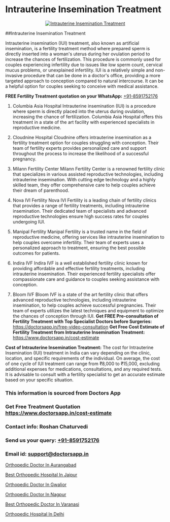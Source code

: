 # Intrauterine Insemination Treatment

<p align="center">
  <a href="https://doctorsapp.in/treatment/iui-treatment">
    <img src="https://doctorsapp.in/uploads/treatment_image/IUI.jpg" alt="Intrauterine Insemination Treatment">
  </a>
</p>
##Intrauterine Insemination Treatment

Intrauterine insemination (IUI) treatment, also known as artificial insemination, is a fertility treatment method where prepared sperm is directly inserted into a woman's uterus during her ovulation period to increase the chances of fertilization. This procedure is commonly used for couples experiencing infertility due to issues like low sperm count, cervical mucus problems, or unexplained infertility. IUI is a relatively simple and non-invasive procedure that can be done in a doctor's office, providing a more targeted approach to conception compared to natural intercourse. It can be a helpful option for couples seeking to conceive with medical assistance.

**FREE Fertility Treatment quotation on your WhatsApp:**  [+91-8591752176](https://api.whatsapp.com/send?phone=8591752176)

1) Columbia Asia Hospital   Intrauterine insemination (IUI) is a procedure where sperm is directly placed into the uterus during ovulation, increasing the chance of fertilization. Columbia Asia Hospital offers this treatment in a state of the art facility with experienced specialists in reproductive medicine.
  
2) Cloudnine Hospital   Cloudnine offers intrauterine insemination as a fertility treatment option for couples struggling with conception. Their team of fertility experts provides personalized care and support throughout the process to increase the likelihood of a successful pregnancy.
3) Milann Fertility Center   Milann Fertility Center is a renowned fertility clinic that specializes in various assisted reproductive technologies, including intrauterine insemination. With cutting edge technology and a highly skilled team, they offer comprehensive care to help couples achieve their dream of parenthood.
4) Nova IVI Fertility   Nova IVI Fertility is a leading chain of fertility clinics that provides a range of fertility treatments, including intrauterine insemination. Their dedicated team of specialists and advanced reproductive technologies ensure high success rates for couples undergoing IUI.
5) Manipal Fertility   Manipal Fertility is a trusted name in the field of reproductive medicine, offering services like intrauterine insemination to help couples overcome infertility. Their team of experts uses a personalized approach to treatment, ensuring the best possible outcomes for patients.
6) Indira IVF   Indira IVF is a well established fertility clinic known for providing affordable and effective fertility treatments, including intrauterine insemination. Their experienced fertility specialists offer compassionate care and guidance to couples seeking assistance with conception.
7) Bloom IVF   Bloom IVF is a state of the art fertility clinic that offers advanced reproductive technologies, including intrauterine insemination, to help couples achieve successful pregnancies. Their team of experts utilizes the latest techniques and equipment to optimize the chances of conception through IUI.
**Get FREE Pre-consultation of Fertility Treatment with Top Specialist Doctors before Surgeries:** https://doctorsapp.in/free-video-consultation
**Get Free Cost Estimate of Fertility Treatment from Intrauterine Insemination Treatment:** https://www.doctorsapp.in/cost-estimate

**Cost of Intrauterine Insemination Treatment:**
The cost for Intrauterine Insemination (IUI) treatment in India can vary depending on the clinic, location, and specific requirements of the individual. On average, the cost of one cycle of IUI treatment can range from ₹8,000 to ₹15,000, excluding additional expenses for medications, consultations, and any required tests. It is advisable to consult with a fertility specialist to get an accurate estimate based on your specific situation.

### This information is sourced from Doctors App 
### Get Free Treatment Quotation https://www.doctorsapp.in/cost-estimate
### Contact info: Roshan Chaturvedi 
### Send us your query: [+91-8591752176](https://api.whatsapp.com/send?phone=8591752176) 
### Email id: support@doctorsapp.in

[Orthopedic Doctor In Aurangabad](https://www.linkedin.com/pulse/orthopedic-doctor-aurangabad-doctorsapp-united-arab-emirates-ogzoe?trackingId=VKzsltkaQJKNkr0%2BA%2FEKnw%3D%3D&lipi=urn%3Ali%3Apage%3Ad_flagship3_company_admin%3BSXrbBuk4SwWZ8nIcZ2zSvw%3D%3D)

[Best Orthopedic Hospital In Jaipur](https://www.linkedin.com/pulse/best-orthopedic-doctor-jaipur-acl-tear-treatment-2ghje?trackingId=rmxaifl1%2FuZdsbLD28CYqA%3D%3D&lipi=urn%3Ali%3Apage%3Ad_flagship3_company_admin%3BxUBWLKzDRA2fVBqJ%2Fp%2FTnw%3D%3D)

[Orthopedic Doctor In Gwalior](https://medium.com/@vimalrana22/orthopedic-doctor-in-gwalior-db56315fa585)

[Orthopedic Doctor In Nagpur](https://medium.com/@vimalrana22/orthopedic-doctor-in-nagpur-fb86f7f294aa)

[Best Orthopedic Doctor In Varanasi](https://doctors-apps.github.io/doctorsapp/best-orthopedic-doctor-in-varanasi)

[Orthopedic Hospital In Delhi](https://doctors-apps.github.io/doctorsapp/orthopedic-hospital-in-delhi)


